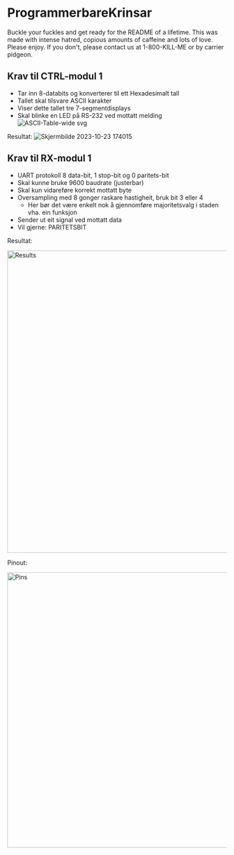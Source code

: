# ProgrammerbareKrinsar

Buckle your fuckles and get ready for the README of a lifetime. This was made with intense hatred, copious amounts of caffeine and lots of love. Please enjoy. If you don't, please contact us at 1-800-KILL-ME or by carrier pidgeon.

## Krav til CTRL-modul 1
- Tar inn 8-databits og konverterer til ett Hexadesimalt tall
- Tallet skal tilsvare ASCII karakter
- Viser dette tallet tre 7-segmentdisplays
- Skal blinke en LED på RS-232 ved mottatt melding
![ASCII-Table-wide svg](https://github.com/Jawny-E/ProgrammerbareKrinsar/assets/94108006/f68f5f9c-886a-44af-b687-88f2303978a9)

Resultat: 
![Skjermbilde 2023-10-23 174015](https://github.com/Jawny-E/ProgrammerbareKrinsar/assets/94108006/71760a93-11c5-45e7-8342-b9c92ca81c6e)

## Krav til RX-modul 1
- UART protokoll 8 data-bit, 1 stop-bit og 0 paritets-bit
- Skal kunne bruke 9600 baudrate (justerbar)
- Skal kun vidareføre korrekt mottatt byte
- Oversampling med 8 gonger raskare hastigheit, bruk bit 3 eller 4
  - Her bør det være enkelt nok å gjennomføre majoritetsvalg i staden vha. ein funksjon
- Sender ut eit signal ved mottatt data
- Vil gjerne: PARITETSBIT
 
Resultat:

<img width="693" alt="Results" src="https://github.com/Jawny-E/ProgrammerbareKrinsar/assets/94108006/0ffd3171-0160-40c2-b6b4-ec48f064d0b5">

Pinout:

<img width="631" alt="Pins" src="https://github.com/Jawny-E/ProgrammerbareKrinsar/assets/94108006/9ddb34d5-ad3c-42e1-a3a9-48a55c5920f0">
